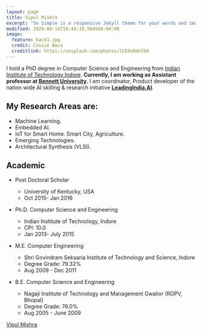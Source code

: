 ```yaml
---
layout: page
title: Vipul Mishra
excerpt: "So Simple is a responsive Jekyll theme for your words and images."
modified: 2020-04-14T19:44:38.564948-04:00
image:
  feature: back1.jpg
  credit: Cassie Boca
  creditlink: https://unsplash.com/photos/lCE9uRmh7b8
---
```

I hold a PhD degree in Computer Science and Engineering from [Indian Institute of Technology Indore](https://iiti.ac.in/). **Currently, I am working as Assistant professor at [Bennett University](https://www.bennett.edu.in/).** I am coordinator, Product developer of the nation wide AI skilling & research initiative **[LeadingIndia.AI](https://www.leadingindia.ai/)**.

## My Research Areas are:

* Machine Learning.
* Embedded AI.
* IoT for Smart Home. Smart City, Agriculture.
* Emerging Technologies.
* Architectural Synthesis (VLSI).

## Academic

* Post Doctoral Scholar
  * University of Kentucky, USA
  * Oct 2015- Jan 2016
  
* Ph.D. Computer Science and Engineering
  * Indian Institute of Technology, Indore
  * CPI: 10.0
  * Jan 2013- July 2015
  
* M.E. Computer Engineering
  * Shri Govindram Seksaria Institute of Technology and Science, Indore
  * Degree Grade: 79.32%
  * Aug 2009 - Dec 2011
  
* B.E. Computer Science and Engineering
  * Nagaji Institute of Technology and Management Gwalior (RGPV, Bhopal)
  * Degree Grade: 76.0%
  * Aug 2005 - June 2009
 

<a markdown="0" href="https://www.bennett.edu.in/faculties/dr-vipul-kumar-mishra/" class="btn">Vipul Mishra</a>

[^1]: Example: *domain.com/category-name/post-title*
